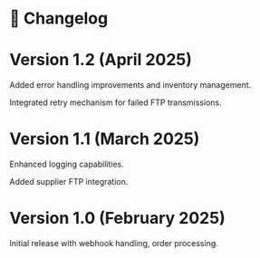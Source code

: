 # 📂 Changelog

# Version 1.2 (April 2025)

Added error handling improvements and inventory management.

Integrated retry mechanism for failed FTP transmissions.

# Version 1.1 (March 2025)

Enhanced logging capabilities.

Added supplier FTP integration.

# Version 1.0 (February 2025)

Initial release with webhook handling, order processing.